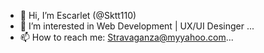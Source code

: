 - 👋 Hi, I’m Escarlet (@Sktt110)
- 👀 I’m interested in Web Development | UX/UI Desinger ...
- 📫 How to reach me: Stravaganza@myyahoo.com...

<!---
Sktt110/Sktt110 is a ✨ special ✨ repository because its `README.md` (this file) appears on your GitHub profile.
You can click the Preview link to take a look at your changes.
--->
